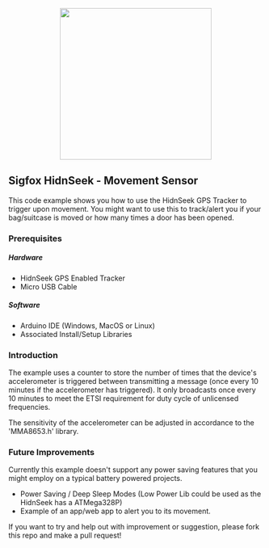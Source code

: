 <p align="center"><img src ="http://www.sigfox.com/themes/custom/sigfox/images/logo-2016.svg" width="300"></p>

## Sigfox HidnSeek - Movement Sensor

This code example shows you how to use the HidnSeek GPS Tracker to trigger upon movement. You might want to use this to track/alert you if your bag/suitcase is moved or how many times a door has been opened.

### Prerequisites

##### Hardware

* HidnSeek GPS Enabled Tracker
* Micro USB Cable

##### Software

* Arduino IDE (Windows, MacOS or Linux)
* Associated Install/Setup Libraries

### Introduction

The example uses a counter to store the number of times that the device's accelerometer is triggered between transmitting a message (once every 10 minutes if the accelerometer has triggered). It only broadcasts once every 10 minutes to meet the ETSI requirement for duty cycle of unlicensed frequencies.

The sensitivity of the accelerometer can be adjusted in accordance to the 'MMA8653.h' library.

### Future Improvements

Currently this example doesn't support any power saving features that you might employ on a typical battery powered projects.

* Power Saving / Deep Sleep Modes (Low Power Lib could be used as the HidnSeek has a ATMega328P)
* Example of an app/web app to alert you to its movement.

If you want to try and help out with improvement or suggestion, please fork this repo and make a pull request!
